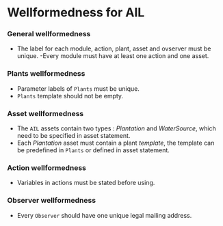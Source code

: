 # Wellformedness for AIL 

### General wellformedness
- The label for each module, action, plant, asset and ovserver must be unique.
-Every module must have at least one action and one asset. 

### Plants wellformedness
- Parameter labels of `Plants` must be unique.
- `Plants` template should not be empty.


### Asset wellformedness
- The `AIL` assets contain two types : *Plantation* and *WaterSource*, which need to be specified in asset statement.
- Each *Plantation* asset must contain a plant *template*, the template can be predefined in `Plants` or defined in asset statement. <!--or must have a template? -->


### Action wellformedness
- Variables in actions must be stated before using.

### Observer wellformedness
- Every `Observer` should have one unique legal mailing address. 
